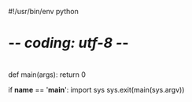 #!/usr/bin/env python
# -*- coding: utf-8 -*-
#
# 
#  


def main(args):
    return 0

if __name__ == '__main__':
    import sys
    sys.exit(main(sys.argv))
